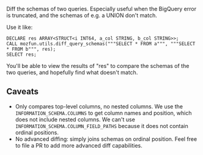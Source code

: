 Diff the schemas of two queries. Especially useful when the BigQuery error
is truncated, and the schemas of e.g. a UNION don't match.

Use it like:
```
DECLARE res ARRAY<STRUCT<i INT64, a_col STRING, b_col STRING>>;
CALL mozfun.utils.diff_query_schemas("""SELECT * FROM a""", """SELECT * FROM b""", res);
SELECT res;
```

You'll be able to view the results of "res" to compare the schemas of the two queries, and hopefully find what doesn't match.

## Caveats
- Only compares top-level columns, no nested columns. We use the `INFORMATION_SCHEMA.COLUMNS` to get column names and position, which does not include nested columns. We can't use `INFORMATION_SCHEMA.COLUMN_FIELD_PATHS` because it does not contain ordinal positions.
- No advanced diffing: simply joins schemas on ordinal position. Feel free to file a PR to add more advanced diff capabilities.
